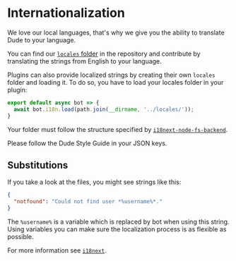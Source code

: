 # Internationalization

 We love our local languages, that's why we give you the ability to translate Dude to your language.
 
 You can find our [`locales` folder](https://github.com/dudeee/dude/tree/master/locales) in the repository and contribute by translating the strings from English to your language.
 
 Plugins can also provide localized strings by creating their own `locales` folder and loading it. To do so, you have to load your locales folder in your plugin:
 
 ```javascript
 export default async bot => {
   await bot.i18n.load(path.join(__dirname, '../locales/'));
 }
 ```
 
 Your folder must follow the structure specified by [`i18next-node-fs-backend`](https://github.com/i18next/i18next-node-fs-backend).

 Please follow the Dude Style Guide in your JSON keys.
 
 ## Substitutions
 
 If you take a look at the files, you might see strings like this:
 
 ```json
 {
   "notfound": "Could not find user *%username%*."
 }
 ```
 
 The `%username%` is a variable which is replaced by bot when using this string. Using variables you can make sure the localization process is as flexible as possible. 
 
 For more information see [`i18next`](http://i18next.com/).